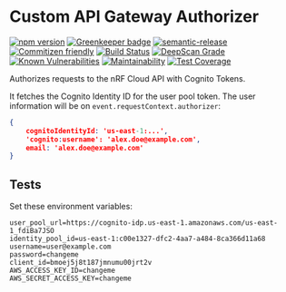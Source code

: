 # Custom API Gateway Authorizer

[![npm version](https://img.shields.io/npm/v/@nrfcloud/api-gateway-authorizer.svg)](https://www.npmjs.com/package/@nrfcloud/api-gateway-authorizer)
[![Greenkeeper badge](https://badges.greenkeeper.io/nrfcloud/api-gateway-authorizer.svg)](https://greenkeeper.io/)
[![semantic-release](https://img.shields.io/badge/%20%20%F0%9F%93%A6%F0%9F%9A%80-semantic--release-e10079.svg)](https://github.com/semantic-release/semantic-release)
[![Commitizen friendly](https://img.shields.io/badge/commitizen-friendly-brightgreen.svg)](http://commitizen.github.io/cz-cli/)
[![Build Status](https://travis-ci.org/nRFCloud/api-gateway-authorizer.svg?branch=master)](https://travis-ci.org/nRFCloud/api-gateway-authorizer)
[![DeepScan Grade](https://deepscan.io/api/projects/1770/branches/7588/badge/grade.svg)](https://deepscan.io/dashboard/#view=project&pid=1770&bid=7588)
[![Known Vulnerabilities](https://snyk.io/test/github/nrfcloud/api-gateway-authorizer/badge.svg?targetFile=package.json)](https://snyk.io/test/github/nrfcloud/api-gateway-authorizer?targetFile=package.json)
[![Maintainability](https://api.codeclimate.com/v1/badges/e94dc6b5b7c7a13829e8/maintainability)](https://codeclimate.com/github/nRFCloud/api-gateway-authorizer/maintainability)
[![Test Coverage](https://api.codeclimate.com/v1/badges/e94dc6b5b7c7a13829e8/test_coverage)](https://codeclimate.com/github/nRFCloud/api-gateway-authorizer/test_coverage)

Authorizes requests to the nRF Cloud API with Cognito Tokens.

It fetches the Cognito Identity ID for the user pool token.
The user information will be on `event.requestContext.authorizer`:

```json
{
    cognitoIdentityId: 'us-east-1:...', 
    'cognito:username': 'alex.doe@example.com',
    email: 'alex.doe@example.com'
}
```

## Tests

Set these environment variables:

    user_pool_url=https://cognito-idp.us-east-1.amazonaws.com/us-east-1_fdiBa7JSO
    identity_pool_id=us-east-1:c00e1327-dfc2-4aa7-a484-8ca366d11a68
    username=user@example.com
    password=changeme
    client_id=bmoej5j8t187jmnumu00jrt2v
    AWS_ACCESS_KEY_ID=changeme
    AWS_SECRET_ACCESS_KEY=changeme
